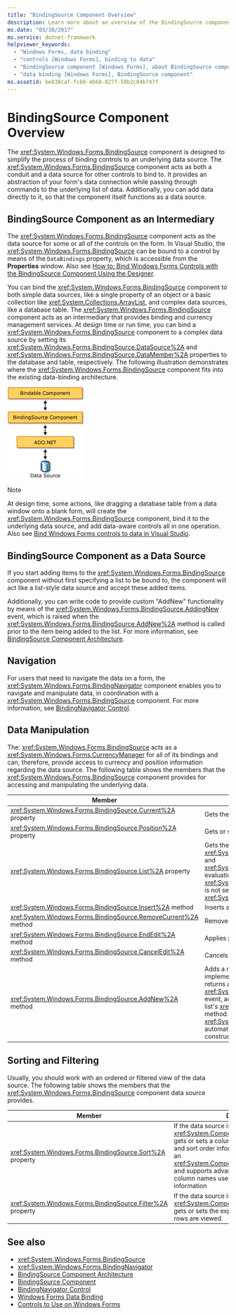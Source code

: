 ```yaml
---
title: "BindingSource Component Overview"
description: Learn more about an overview of the BindingSource component, which is designed to simplify the process of binding controls to an underlying data source.
ms.date: "03/30/2017"
ms.service: dotnet-framework
helpviewer_keywords: 
  - "Windows Forms, data binding"
  - "controls [Windows Forms], binding to data"
  - "BindingSource component [Windows Forms], about BindingSource component"
  - "data binding [Windows Forms], BindingSource component"
ms.assetid: be838caf-fcb0-4b68-827f-58b2c04b747f
---
```

# BindingSource Component Overview

The <xref:System.Windows.Forms.BindingSource> component is designed to simplify the process of binding controls to an underlying data source. The <xref:System.Windows.Forms.BindingSource> component acts as both a conduit and a data source for other controls to bind to. It provides an abstraction of your form's data connection while passing through commands to the underlying list of data. Additionally, you can add data directly to it, so that the component itself functions as a data source.

## BindingSource Component as an Intermediary

The <xref:System.Windows.Forms.BindingSource> component acts as the data source for some or all of the controls on the form. In Visual Studio, the <xref:System.Windows.Forms.BindingSource> can be bound to a control by means of the `DataBindings` property, which is accessible from the **Properties** window. Also see [How to: Bind Windows Forms Controls with the BindingSource Component Using the Designer](bind-wf-controls-with-the-bindingsource.md).

You can bind the <xref:System.Windows.Forms.BindingSource> component to both simple data sources, like a single property of an object or a basic collection like <xref:System.Collections.ArrayList>, and complex data sources, like a database table. The <xref:System.Windows.Forms.BindingSource> component acts as an intermediary that provides binding and currency management services. At design time or run time, you can bind a <xref:System.Windows.Forms.BindingSource> component to a complex data source by setting its <xref:System.Windows.Forms.BindingSource.DataSource%2A> and <xref:System.Windows.Forms.BindingSource.DataMember%2A> properties to the database and table, respectively. The following illustration demonstrates where the <xref:System.Windows.Forms.BindingSource> component fits into the existing data-binding architecture.

![Binding Source and Data Binding Architecture](./media/net-bindsrcdatabindarch.gif "NET_BindSrcDataBindArch")

> [!NOTE]
> At design time, some actions, like dragging a database table from a data window onto a blank form, will create the <xref:System.Windows.Forms.BindingSource> component, bind it to the underlying data source, and add data-aware controls all in one operation. Also see [Bind Windows Forms controls to data in Visual Studio](/visualstudio/data-tools/bind-windows-forms-controls-to-data-in-visual-studio).

## BindingSource Component as a Data Source

If you start adding items to the <xref:System.Windows.Forms.BindingSource> component without first specifying a list to be bound to, the component will act like a list-style data source and accept these added items.

Additionally, you can write code to provide custom "AddNew" functionality by means of the <xref:System.Windows.Forms.BindingSource.AddingNew> event, which is raised when the <xref:System.Windows.Forms.BindingSource.AddNew%2A> method is called prior to the item being added to the list. For more information, see [BindingSource Component Architecture](bindingsource-component-architecture.md).

## Navigation

For users that need to navigate the data on a form, the <xref:System.Windows.Forms.BindingNavigator> component enables you to navigate and manipulate data, in coordination with a <xref:System.Windows.Forms.BindingSource> component. For more information, see [BindingNavigator Control](bindingnavigator-control-windows-forms.md).

## Data Manipulation

The: <xref:System.Windows.Forms.BindingSource> acts as a <xref:System.Windows.Forms.CurrencyManager> for all of its bindings and can, therefore, provide access to currency and position information regarding the data source. The following table shows the members that the <xref:System.Windows.Forms.BindingSource> component provides for accessing and manipulating the underlying data.

|Member|Description|
|------------|-----------------|
|<xref:System.Windows.Forms.BindingSource.Current%2A> property|Gets the current item of the data source.|
|<xref:System.Windows.Forms.BindingSource.Position%2A> property|Gets or sets the current position in the underlying list.|
|<xref:System.Windows.Forms.BindingSource.List%2A> property|Gets the list that is the evaluation of the <xref:System.Windows.Forms.BindingSource.DataSource%2A> and <xref:System.Windows.Forms.BindingSource.DataMember%2A> evaluation. If <xref:System.Windows.Forms.BindingSource.DataMember%2A> is not set, returns the list specified by <xref:System.Windows.Forms.BindingSource.DataSource%2A>.|
|<xref:System.Windows.Forms.BindingSource.Insert%2A> method|Inserts an item in the list at the specified index.|
|<xref:System.Windows.Forms.BindingSource.RemoveCurrent%2A> method|Removes the current item from the list.|
|<xref:System.Windows.Forms.BindingSource.EndEdit%2A> method|Applies pending changes to the underlying data source.|
|<xref:System.Windows.Forms.BindingSource.CancelEdit%2A> method|Cancels the current edit operation.|
|<xref:System.Windows.Forms.BindingSource.AddNew%2A> method|Adds a new item to the underlying list. If the data source implements <xref:System.ComponentModel.IBindingList> and returns an item from the <xref:System.Windows.Forms.BindingSource.AddingNew> event, adds this item. Otherwise, the request is passed to the list's <xref:System.ComponentModel.IBindingList.AddNew%2A> method. If the underlying list is not an <xref:System.ComponentModel.IBindingList>, the item is automatically created through its public parameterless constructor.|

## Sorting and Filtering

Usually, you should work with an ordered or filtered view of the data source. The following table shows the members that the <xref:System.Windows.Forms.BindingSource> component data source provides.

|Member|Description|
|------------|-----------------|
|<xref:System.Windows.Forms.BindingSource.Sort%2A> property|If the data source is an <xref:System.ComponentModel.IBindingList>, gets or sets a column name used for sorting and sort order information. If the data source is an <xref:System.ComponentModel.IBindingListView> and supports advanced sorting, gets multiple column names used for sorting and sort order information|
|<xref:System.Windows.Forms.BindingSource.Filter%2A> property|If the data source is an <xref:System.ComponentModel.IBindingListView>, gets or sets the expression used to filter which rows are viewed.|

## See also

- <xref:System.Windows.Forms.BindingSource>
- <xref:System.Windows.Forms.BindingNavigator>
- [BindingSource Component Architecture](bindingsource-component-architecture.md)
- [BindingSource Component](bindingsource-component.md)
- [BindingNavigator Control](bindingnavigator-control-windows-forms.md)
- [Windows Forms Data Binding](../data/overview.md)
- [Controls to Use on Windows Forms](controls-to-use-on-windows-forms.md)
